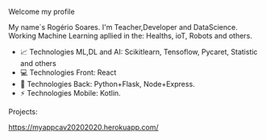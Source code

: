 Welcome my profile

My name´s Rogério Soares. I'm Teacher,Developer and DataScience. Working Machine Learning apllied in the: Healths, ioT, Robots and others.

- 📈 Technologies ML,DL and AI: Scikitlearn, Tensoflow, Pycaret, Statistic and others
- 💻 Technologies Front: React
- 📕 Technologies Back: Python+Flask, Node+Express.
- ⚡ Technologies Mobile: Kotlin.

Projects: 

<site> https://myappcav20202020.herokuapp.com/
